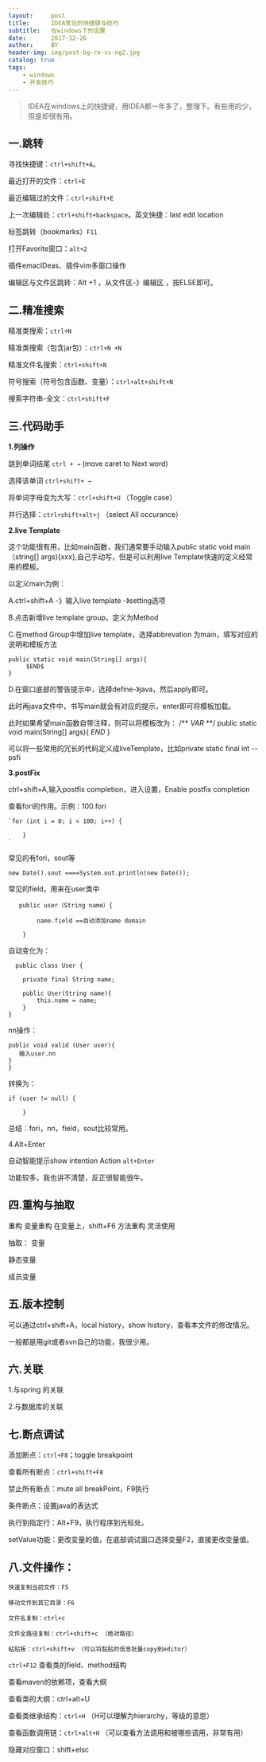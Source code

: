 ```yaml
---
layout:     post
title:      IDEA常见的快捷键与技巧
subtitle:   在windows下的设置
date:       2017-12-26
author:     BY
header-img: img/post-bg-re-vs-ng2.jpg
catalog: true
tags:
    - windows
    - 开发技巧
---
```


>IDEA在windows上的快捷键，用IDEA都一年多了，整理下。有些用的少，但是却很有用。

## 一.跳转

寻找快捷键：`ctrl+shift+A`。

最近打开的文件：`ctrl+E`

最近编辑过的文件：`ctrl+shift+E`

上一次编辑处：`ctrl+shift+backspace`。英文快捷：last edit location

标签跳转（bookmarks）`F11`

打开Favorite窗口：`alt+2`

插件emacIDeas、插件vim多窗口操作

编辑区与文件区跳转：Alt +1 ，从文件区-》编辑区 ，按ELSE即可。

## 二.精准搜索

精准类搜索：`ctrl+N`

精准类搜索（包含jar包）：`ctrl+N +N`

精准文件名搜索：`ctrl+shift+N`

符号搜索（符号包含函数、变量）：`ctrl+alt+shift+N`

搜索字符串-全文：`ctrl+shift+F`


## 三.代码助手

**1.列操作**
	
   跳到单词结尾 `ctrl + →` (move caret to Next word)
    
   选择该单词 `ctrl+shift+ → `

   将单词字母变为大写：`ctrl+shift+U` （Toggle case）

   并行选择：`ctrl+shift+alt+j` （select All occurance）

**2.live Template**
	
这个功能很有用，比如main函数，我们通常要手动输入public static void main（string[] args){xxx},自己手动写，但是可以利用live Template快速的定义经常用的模板。

以定义main为例：
	
 A.ctrl+shift+A -》输入live template -》setting选项

 B.点击新增live template group，定义为Method

 C.在method Group中增加live template，选择abbrevation 为main，填写对应的说明和模板方法

	public static void main(String[] args){
         $END$
    }

  D.在窗口底部的警告提示中，选择define-》java，然后apply即可。

此时再java文件中，书写main就会有对应的提示，enter即可将模板加载。

 此时如果希望main函数自带注释，则可以将模板改为：
	/**
	$VAR$
    **/
	public static void main(String[] args){
         $END$
    }


可以将一些常用的冗长的代码定义成liveTemplate，比如private static final int --psfi


**3.postFix**

ctrl+shift+A,输入postfix completion，进入设置，Enable postfix completion

查看fori的作用。示例：100.fori

	`for (int i = 0; i < 100; i++) {
	        
	    }
	`
常见的有fori，sout等

    new Date().sout ====System.out.println(new Date());

常见的field，用来在user类中
	
	   public user（String name）{
	
			name.field ==自动添加name domain
	
	    }

自动变化为：
  
	  public class User {
	
	    private final String name;
	
	    public User(String name){
	        this.name = name;
	    }
	}

nn操作：

	public void valid (User user){
	   输入user.nn 
	}
	}

转换为：
	
	if (user != null) {
	        
	    }

总结：fori，nn，field，sout比较常用。

4.Alt+Enter

自动智能提示show intention Action `alt+Enter`

功能较多，我也讲不清楚，反正很智能很牛。

## 四.重构与抽取

重构
 变量重构
	在变量上，shift+F6
 方法重构
	灵活使用

抽取：
  变量

   静态变量

   成员变量


## 五.版本控制

可以通过ctrl+shift+A，local history，show history，查看本文件的修改情况。

一般都是用git或者svn自己的功能，我很少用。

## 六.关联

1.与spring 的关联

2.与数据库的关联

## 七.断点调试

添加断点：`ctrl+F8`；toggle breakpoint

查看所有断点：`ctrl+shift+F8`

禁止所有断点：mute all breakPoint，F9执行

条件断点：设置java的表达式

执行到指定行：Alt+F9，执行程序到光标处。

setValue功能：更改变量的值，在底部调试窗口选择变量F2，直接更改变量值。

## 八.文件操作：
	
	快速复制当前文件：F5

	移动文件到其它目录：F6

	文件名复制：ctrl+c
	
	文件全路径复制：ctrl+shift+c （绝对路径）

	粘贴板：ctrl+shift+v （可以将黏贴的信息批量copy到editor）


`ctrl+F12` 查看类的field、method结构

查看maven的依赖项，查看大纲

查看类的大纲：ctrl+alt+U

查看类继承结构：`ctrl+H` （H可以理解为hierarchy，等级的意思）

查看函数调用链：`ctrl+alt+H` （可以查看方法调用和被哪些调用，非常有用）

隐藏对应窗口：shift+elsc




























   












